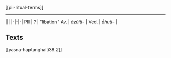 [[pii-ritual-terms]]

---

|||
|-|-|-|
PII | ? | "libation"
Av. | *āzūiti-* | 
Ved. | *ā́huti-* | 


## Texts
[[yasna-haptanghaiti38.2]]